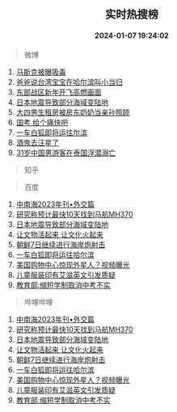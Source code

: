 <div align="center"><h2>实时热搜榜</h2><h4>2024-01-07 19:24:02</h4></div>

> 微博  

1. [马斯克被曝吸毒](https://s.weibo.com/weibo?q=%23%E9%A9%AC%E6%96%AF%E5%85%8B%E8%A2%AB%E6%9B%9D%E5%90%B8%E6%AF%92%23&t=31&band_rank=1&Refer=top)<br />
2. [爸爸说台湾宝宝在哈尔滨叫小当归](https://s.weibo.com/weibo?q=%23%E7%88%B8%E7%88%B8%E8%AF%B4%E5%8F%B0%E6%B9%BE%E5%AE%9D%E5%AE%9D%E5%9C%A8%E5%93%88%E5%B0%94%E6%BB%A8%E5%8F%AB%E5%B0%8F%E5%BD%93%E5%BD%92%23&t=31&band_rank=2&Refer=top)<br />
3. [东部战区新年开飞高燃画面](https://s.weibo.com/weibo?q=%23%E4%B8%9C%E9%83%A8%E6%88%98%E5%8C%BA%E6%96%B0%E5%B9%B4%E5%BC%80%E9%A3%9E%E9%AB%98%E7%87%83%E7%94%BB%E9%9D%A2%23&t=31&band_rank=3&Refer=top)<br />
4. [日本地震导致部分海域变陆地](https://s.weibo.com/weibo?q=%23%E6%97%A5%E6%9C%AC%E5%9C%B0%E9%9C%87%E5%AF%BC%E8%87%B4%E9%83%A8%E5%88%86%E6%B5%B7%E5%9F%9F%E5%8F%98%E9%99%86%E5%9C%B0%23&t=31&band_rank=4&Refer=top)<br />
5. [大四男生租房被房东奶奶当亲孙照顾](https://s.weibo.com/weibo?q=%23%E5%A4%A7%E5%9B%9B%E7%94%B7%E7%94%9F%E7%A7%9F%E6%88%BF%E8%A2%AB%E6%88%BF%E4%B8%9C%E5%A5%B6%E5%A5%B6%E5%BD%93%E4%BA%B2%E5%AD%99%E7%85%A7%E9%A1%BE%23&t=31&band_rank=5&Refer=top)<br />
6. [国考 给个痛快吧](https://s.weibo.com/weibo?q=%E5%9B%BD%E8%80%83%20%E7%BB%99%E4%B8%AA%E7%97%9B%E5%BF%AB%E5%90%A7&t=31&band_rank=6&Refer=top)<br />
7. [一车白狐即将运往尔滨](https://s.weibo.com/weibo?q=%23%E4%B8%80%E8%BD%A6%E7%99%BD%E7%8B%90%E5%8D%B3%E5%B0%86%E8%BF%90%E5%BE%80%E5%B0%94%E6%BB%A8%23&t=31&band_rank=7&Refer=top)<br />
8. [酒鬼去汪星了](https://s.weibo.com/weibo?q=%E9%85%92%E9%AC%BC%E5%8E%BB%E6%B1%AA%E6%98%9F%E4%BA%86&t=31&band_rank=8&Refer=top)<br />
9. [31岁中国男游客在泰国浮潜溺亡](https://s.weibo.com/weibo?q=%2331%E5%B2%81%E4%B8%AD%E5%9B%BD%E7%94%B7%E6%B8%B8%E5%AE%A2%E5%9C%A8%E6%B3%B0%E5%9B%BD%E6%B5%AE%E6%BD%9C%E6%BA%BA%E4%BA%A1%23&t=31&band_rank=9&Refer=top)<br />

> 知乎  


> 百度  

1. [中南海2023年刊•外交篇](https://www.baidu.com/s?wd=%E4%B8%AD%E5%8D%97%E6%B5%B72023%E5%B9%B4%E5%88%8A%E2%80%A2%E5%A4%96%E4%BA%A4%E7%AF%87&sa=fyb_news&rsv_dl=fyb_news)<br />
2. [研究称预计最快10天找到马航MH370](https://www.baidu.com/s?wd=%E7%A0%94%E7%A9%B6%E7%A7%B0%E9%A2%84%E8%AE%A1%E6%9C%80%E5%BF%AB10%E5%A4%A9%E6%89%BE%E5%88%B0%E9%A9%AC%E8%88%AAMH370&sa=fyb_news&rsv_dl=fyb_news)<br />
3. [日本地震导致部分海域变陆地](https://www.baidu.com/s?wd=%E6%97%A5%E6%9C%AC%E5%9C%B0%E9%9C%87%E5%AF%BC%E8%87%B4%E9%83%A8%E5%88%86%E6%B5%B7%E5%9F%9F%E5%8F%98%E9%99%86%E5%9C%B0&sa=fyb_news&rsv_dl=fyb_news)<br />
4. [让文物活起来 让文化火起来](https://www.baidu.com/s?wd=%E8%AE%A9%E6%96%87%E7%89%A9%E6%B4%BB%E8%B5%B7%E6%9D%A5+%E8%AE%A9%E6%96%87%E5%8C%96%E7%81%AB%E8%B5%B7%E6%9D%A5&sa=fyb_news&rsv_dl=fyb_news)<br />
5. [朝鲜7日继续进行海岸炮射击](https://www.baidu.com/s?wd=%E6%9C%9D%E9%B2%9C7%E6%97%A5%E7%BB%A7%E7%BB%AD%E8%BF%9B%E8%A1%8C%E6%B5%B7%E5%B2%B8%E7%82%AE%E5%B0%84%E5%87%BB&sa=fyb_news&rsv_dl=fyb_news)<br />
6. [一车白狐即将运往哈尔滨](https://www.baidu.com/s?wd=%E4%B8%80%E8%BD%A6%E7%99%BD%E7%8B%90%E5%8D%B3%E5%B0%86%E8%BF%90%E5%BE%80%E5%93%88%E5%B0%94%E6%BB%A8&sa=fyb_news&rsv_dl=fyb_news)<br />
7. [美国购物中心惊现外星人？视频曝光](https://www.baidu.com/s?wd=%E7%BE%8E%E5%9B%BD%E8%B4%AD%E7%89%A9%E4%B8%AD%E5%BF%83%E6%83%8A%E7%8E%B0%E5%A4%96%E6%98%9F%E4%BA%BA%EF%BC%9F%E8%A7%86%E9%A2%91%E6%9B%9D%E5%85%89&sa=fyb_news&rsv_dl=fyb_news)<br />
8. [儿童服装印有艾滋英文引发质疑](https://www.baidu.com/s?wd=%E5%84%BF%E7%AB%A5%E6%9C%8D%E8%A3%85%E5%8D%B0%E6%9C%89%E8%89%BE%E6%BB%8B%E8%8B%B1%E6%96%87%E5%BC%95%E5%8F%91%E8%B4%A8%E7%96%91&sa=fyb_news&rsv_dl=fyb_news)<br />
9. [教育部:缩短学制取消中考不实](https://www.baidu.com/s?wd=%E6%95%99%E8%82%B2%E9%83%A8%3A%E7%BC%A9%E7%9F%AD%E5%AD%A6%E5%88%B6%E5%8F%96%E6%B6%88%E4%B8%AD%E8%80%83%E4%B8%8D%E5%AE%9E&sa=fyb_news&rsv_dl=fyb_news)<br />

> 哔哩哔哩  

1. [中南海2023年刊•外交篇](https://www.baidu.com/s?wd=%E4%B8%AD%E5%8D%97%E6%B5%B72023%E5%B9%B4%E5%88%8A%E2%80%A2%E5%A4%96%E4%BA%A4%E7%AF%87&sa=fyb_news&rsv_dl=fyb_news)<br />
2. [研究称预计最快10天找到马航MH370](https://www.baidu.com/s?wd=%E7%A0%94%E7%A9%B6%E7%A7%B0%E9%A2%84%E8%AE%A1%E6%9C%80%E5%BF%AB10%E5%A4%A9%E6%89%BE%E5%88%B0%E9%A9%AC%E8%88%AAMH370&sa=fyb_news&rsv_dl=fyb_news)<br />
3. [日本地震导致部分海域变陆地](https://www.baidu.com/s?wd=%E6%97%A5%E6%9C%AC%E5%9C%B0%E9%9C%87%E5%AF%BC%E8%87%B4%E9%83%A8%E5%88%86%E6%B5%B7%E5%9F%9F%E5%8F%98%E9%99%86%E5%9C%B0&sa=fyb_news&rsv_dl=fyb_news)<br />
4. [让文物活起来 让文化火起来](https://www.baidu.com/s?wd=%E8%AE%A9%E6%96%87%E7%89%A9%E6%B4%BB%E8%B5%B7%E6%9D%A5+%E8%AE%A9%E6%96%87%E5%8C%96%E7%81%AB%E8%B5%B7%E6%9D%A5&sa=fyb_news&rsv_dl=fyb_news)<br />
5. [朝鲜7日继续进行海岸炮射击](https://www.baidu.com/s?wd=%E6%9C%9D%E9%B2%9C7%E6%97%A5%E7%BB%A7%E7%BB%AD%E8%BF%9B%E8%A1%8C%E6%B5%B7%E5%B2%B8%E7%82%AE%E5%B0%84%E5%87%BB&sa=fyb_news&rsv_dl=fyb_news)<br />
6. [一车白狐即将运往哈尔滨](https://www.baidu.com/s?wd=%E4%B8%80%E8%BD%A6%E7%99%BD%E7%8B%90%E5%8D%B3%E5%B0%86%E8%BF%90%E5%BE%80%E5%93%88%E5%B0%94%E6%BB%A8&sa=fyb_news&rsv_dl=fyb_news)<br />
7. [美国购物中心惊现外星人？视频曝光](https://www.baidu.com/s?wd=%E7%BE%8E%E5%9B%BD%E8%B4%AD%E7%89%A9%E4%B8%AD%E5%BF%83%E6%83%8A%E7%8E%B0%E5%A4%96%E6%98%9F%E4%BA%BA%EF%BC%9F%E8%A7%86%E9%A2%91%E6%9B%9D%E5%85%89&sa=fyb_news&rsv_dl=fyb_news)<br />
8. [儿童服装印有艾滋英文引发质疑](https://www.baidu.com/s?wd=%E5%84%BF%E7%AB%A5%E6%9C%8D%E8%A3%85%E5%8D%B0%E6%9C%89%E8%89%BE%E6%BB%8B%E8%8B%B1%E6%96%87%E5%BC%95%E5%8F%91%E8%B4%A8%E7%96%91&sa=fyb_news&rsv_dl=fyb_news)<br />
9. [教育部:缩短学制取消中考不实](https://www.baidu.com/s?wd=%E6%95%99%E8%82%B2%E9%83%A8%3A%E7%BC%A9%E7%9F%AD%E5%AD%A6%E5%88%B6%E5%8F%96%E6%B6%88%E4%B8%AD%E8%80%83%E4%B8%8D%E5%AE%9E&sa=fyb_news&rsv_dl=fyb_news)<br />
